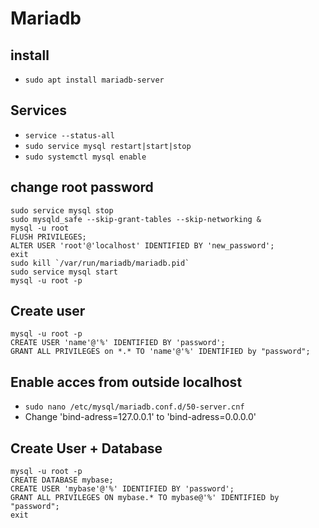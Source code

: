 # Mariadb

## install

- `sudo apt install mariadb-server`
  

## Services

- `service --status-all`
- `sudo service mysql restart|start|stop`
- `sudo systemctl mysql enable`


## change root password

```
sudo service mysql stop
sudo mysqld_safe --skip-grant-tables --skip-networking &
mysql -u root
FLUSH PRIVILEGES;
ALTER USER 'root'@'localhost' IDENTIFIED BY 'new_password';
exit
sudo kill `/var/run/mariadb/mariadb.pid`
sudo service mysql start
mysql -u root -p
```

## Create user
```
mysql -u root -p
CREATE USER 'name'@'%' IDENTIFIED BY 'password';
GRANT ALL PRIVILEGES on *.* TO 'name'@'%' IDENTIFIED by "password";
```

## Enable acces from outside localhost

- `sudo nano /etc/mysql/mariadb.conf.d/50-server.cnf`
- Change 'bind-adress=127.0.0.1' to 'bind-adress=0.0.0.0'

## Create User + Database
```
mysql -u root -p
CREATE DATABASE mybase;
CREATE USER 'mybase'@'%' IDENTIFIED BY 'password';
GRANT ALL PRIVILEGES ON mybase.* TO mybase@'%' IDENTIFIED by "password";
exit
```
